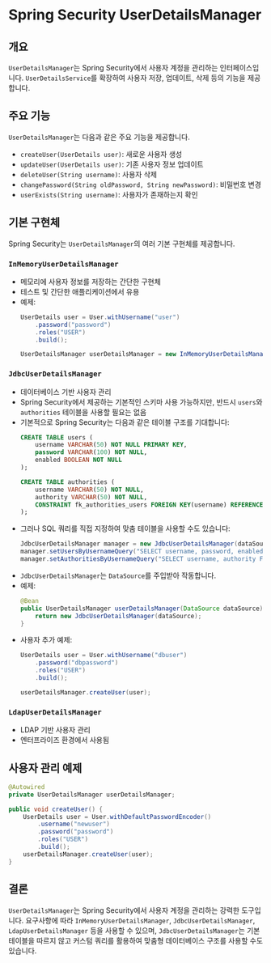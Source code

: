 # Spring Security UserDetailsManager

## 개요
`UserDetailsManager`는 Spring Security에서 사용자 계정을 관리하는 인터페이스입니다. `UserDetailsService`를 확장하여 사용자 저장, 업데이트, 삭제 등의 기능을 제공합니다.

## 주요 기능
`UserDetailsManager`는 다음과 같은 주요 기능을 제공합니다.
- `createUser(UserDetails user)`: 새로운 사용자 생성
- `updateUser(UserDetails user)`: 기존 사용자 정보 업데이트
- `deleteUser(String username)`: 사용자 삭제
- `changePassword(String oldPassword, String newPassword)`: 비밀번호 변경
- `userExists(String username)`: 사용자가 존재하는지 확인

## 기본 구현체
Spring Security는 `UserDetailsManager`의 여러 기본 구현체를 제공합니다.

### `InMemoryUserDetailsManager`
- 메모리에 사용자 정보를 저장하는 간단한 구현체
- 테스트 및 간단한 애플리케이션에서 유용
- 예제:
  ```java
  UserDetails user = User.withUsername("user")
      .password("password")
      .roles("USER")
      .build();

  UserDetailsManager userDetailsManager = new InMemoryUserDetailsManager(user);
  ```

### `JdbcUserDetailsManager`
- 데이터베이스 기반 사용자 관리
- Spring Security에서 제공하는 기본적인 스키마 사용 가능하지만, 반드시 `users`와 `authorities` 테이블을 사용할 필요는 없음
- 기본적으로 Spring Security는 다음과 같은 테이블 구조를 기대합니다:
  ```sql
  CREATE TABLE users (
      username VARCHAR(50) NOT NULL PRIMARY KEY,
      password VARCHAR(100) NOT NULL,
      enabled BOOLEAN NOT NULL
  );

  CREATE TABLE authorities (
      username VARCHAR(50) NOT NULL,
      authority VARCHAR(50) NOT NULL,
      CONSTRAINT fk_authorities_users FOREIGN KEY(username) REFERENCES users(username)
  );
  ```
- 그러나 SQL 쿼리를 직접 지정하여 맞춤 테이블을 사용할 수도 있습니다:
  ```java
  JdbcUserDetailsManager manager = new JdbcUserDetailsManager(dataSource);
  manager.setUsersByUsernameQuery("SELECT username, password, enabled FROM custom_users WHERE username = ?");
  manager.setAuthoritiesByUsernameQuery("SELECT username, authority FROM custom_roles WHERE username = ?");
  ```
- `JdbcUserDetailsManager`는 `DataSource`를 주입받아 작동합니다.
- 예제:
  ```java
  @Bean
  public UserDetailsManager userDetailsManager(DataSource dataSource) {
      return new JdbcUserDetailsManager(dataSource);
  }
  ```
- 사용자 추가 예제:
  ```java
  UserDetails user = User.withUsername("dbuser")
      .password("dbpassword")
      .roles("USER")
      .build();

  userDetailsManager.createUser(user);
  ```

### `LdapUserDetailsManager`
- LDAP 기반 사용자 관리
- 엔터프라이즈 환경에서 사용됨

## 사용자 관리 예제
```java
@Autowired
private UserDetailsManager userDetailsManager;

public void createUser() {
    UserDetails user = User.withDefaultPasswordEncoder()
        .username("newuser")
        .password("password")
        .roles("USER")
        .build();
    userDetailsManager.createUser(user);
}
```

## 결론
`UserDetailsManager`는 Spring Security에서 사용자 계정을 관리하는 강력한 도구입니다.
요구사항에 따라 `InMemoryUserDetailsManager`, `JdbcUserDetailsManager`, `LdapUserDetailsManager` 등을 사용할 수 있으며, `JdbcUserDetailsManager`는 기본 테이블을 따르지 않고 커스텀 쿼리를 활용하여 맞춤형 데이터베이스 구조를 사용할 수도 있습니다.
